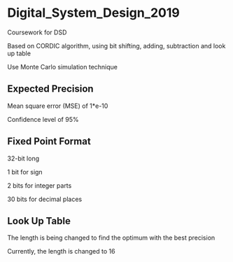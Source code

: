# Digital_System_Design_2019

Coursework for DSD

Based on CORDIC algorithm, using bit shifting, adding, subtraction and look up table

Use Monte Carlo simulation technique

## Expected Precision

Mean square error (MSE) of 1*e-10

Confidence level of 95%

## Fixed Point Format

32-bit long

1 bit for sign

2 bits for integer parts

30 bits for decimal places

## Look Up Table

The length is being changed to find the optimum with the best precision

Currently, the length is changed to 16
